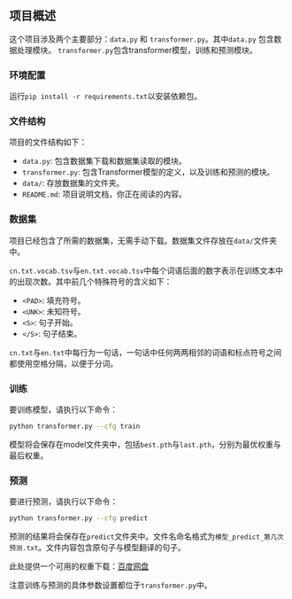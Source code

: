 ## 项目概述

这个项目涉及两个主要部分：`data.py` 和 `transformer.py`。其中`data.py` 包含数据处理模块。 `transformer.py`包含transformer模型，训练和预测模块。

### 环境配置

运行`pip install -r requirements.txt`以安装依赖包。

### 文件结构

项目的文件结构如下：

- `data.py`: 包含数据集下载和数据集读取的模块。
- `transformer.py`: 包含Transformer模型的定义，以及训练和预测的模块。
- `data/`: 存放数据集的文件夹。
- `README.md`: 项目说明文档，你正在阅读的内容。

### 数据集

项目已经包含了所需的数据集，无需手动下载。数据集文件存放在`data/`文件夹中。

`cn.txt.vocab.tsv`与`en.txt.vocab.tsv`中每个词语后面的数字表示在训练文本中的出现次数。其中前几个特殊符号的含义如下：

- `<PAD>`: 填充符号。
- `<UNK>`: 未知符号。
- `<S>`: 句子开始。
- `</S>`: 句子结束。

`cn.txt`与`en.txt`中每行为一句话，一句话中任何两两相邻的词语和标点符号之间都使用空格分隔，以便于分词。

### 训练

要训练模型，请执行以下命令：

```bash
python transformer.py --cfg train
```

模型将会保存在model文件夹中，包括`best.pth`与`last.pth`，分别为最优权重与最后权重。

### 预测

要进行预测，请执行以下命令：

```bash
python transformer.py --cfg predict
```

预测的结果将会保存在`predict`文件夹中。文件名命名格式为`模型_predict_第几次预测.txt`。文件内容包含原句子与模型翻译的句子。

此处提供一个可用的权重下载：[百度网盘](https://pan.baidu.com/s/1M_EGwN7N7o7eLa8VlRd4eA?pwd=d8kz)

注意训练与预测的具体参数设置都位于`transformer.py`中。